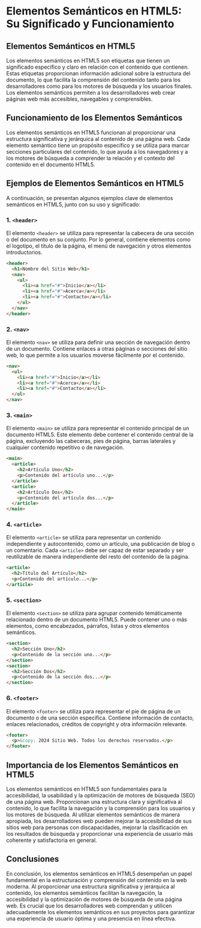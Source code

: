 # Elementos Semánticos en HTML5: Su Significado y Funcionamiento

## Elementos Semánticos en HTML5

Los elementos semánticos en HTML5 son etiquetas que tienen un significado específico y claro en relación con el contenido que contienen. Estas etiquetas proporcionan información adicional sobre la estructura del documento, lo que facilita la comprensión del contenido tanto para los desarrolladores como para los motores de búsqueda y los usuarios finales. Los elementos semánticos permiten a los desarrolladores web crear páginas web más accesibles, navegables y comprensibles.

## Funcionamiento de los Elementos Semánticos

Los elementos semánticos en HTML5 funcionan al proporcionar una estructura significativa y jerárquica al contenido de una página web. Cada elemento semántico tiene un propósito específico y se utiliza para marcar secciones particulares del contenido, lo que ayuda a los navegadores y a los motores de búsqueda a comprender la relación y el contexto del contenido en el documento HTML5.

## Ejemplos de Elementos Semánticos en HTML5

A continuación, se presentan algunos ejemplos clave de elementos semánticos en HTML5, junto con su uso y significado:

### 1. `<header>`

El elemento `<header>` se utiliza para representar la cabecera de una sección o del documento en su conjunto. Por lo general, contiene elementos como el logotipo, el título de la página, el menú de navegación y otros elementos introductorios.

```html
<header>
  <h1>Nombre del Sitio Web</h1>
  <nav>
    <ul>
      <li><a href="#">Inicio</a></li>
      <li><a href="#">Acerca</a></li>
      <li><a href="#">Contacto</a></li>
    </ul>
  </nav>
</header>
```

### 2. `<nav>`

El elemento `<nav>` se utiliza para definir una sección de navegación dentro de un documento. Contiene enlaces a otras páginas o secciones del sitio web, lo que permite a los usuarios moverse fácilmente por el contenido.

```html
<nav>
  <ul>
    <li><a href="#">Inicio</a></li>
    <li><a href="#">Acerca</a></li>
    <li><a href="#">Contacto</a></li>
  </ul>
</nav>
```

### 3. `<main>`

El elemento `<main>` se utiliza para representar el contenido principal de un documento HTML5. Este elemento debe contener el contenido central de la página, excluyendo las cabeceras, pies de página, barras laterales y cualquier contenido repetitivo o de navegación.

```html
<main>
  <article>
    <h2>Artículo Uno</h2>
    <p>Contenido del artículo uno...</p>
  </article>
  <article>
    <h2>Artículo Dos</h2>
    <p>Contenido del artículo dos...</p>
  </article>
</main>
```

### 4. `<article>`

El elemento `<article>` se utiliza para representar un contenido independiente y autocontenido, como un artículo, una publicación de blog o un comentario. Cada `<article>` debe ser capaz de estar separado y ser reutilizable de manera independiente del resto del contenido de la página.

```html
<article>
  <h2>Título del Artículo</h2>
  <p>Contenido del artículo...</p>
</article>
```

### 5. `<section>`

El elemento `<section>` se utiliza para agrupar contenido temáticamente relacionado dentro de un documento HTML5. Puede contener uno o más elementos, como encabezados, párrafos, listas y otros elementos semánticos.

```html
<section>
  <h2>Sección Uno</h2>
  <p>Contenido de la sección uno...</p>
</section>
<section>
  <h2>Sección Dos</h2>
  <p>Contenido de la sección dos...</p>
</section>
```

### 6. `<footer>`

El elemento `<footer>` se utiliza para representar el pie de página de un documento o de una sección específica. Contiene información de contacto, enlaces relacionados, créditos de copyright y otra información relevante.

```html
<footer>
  <p>&copy; 2024 Sitio Web. Todos los derechos reservados.</p>
</footer>
```

## Importancia de los Elementos Semánticos en HTML5

Los elementos semánticos en HTML5 son fundamentales para la accesibilidad, la usabilidad y la optimización de motores de búsqueda (SEO) de una página web. Proporcionan una estructura clara y significativa al contenido, lo que facilita la navegación y la comprensión para los usuarios y los motores de búsqueda. Al utilizar elementos semánticos de manera apropiada, los desarrolladores web pueden mejorar la accesibilidad de sus sitios web para personas con discapacidades, mejorar la clasificación en los resultados de búsqueda y proporcionar una experiencia de usuario más coherente y satisfactoria en general.

## Conclusiones

En conclusión, los elementos semánticos en HTML5 desempeñan un papel fundamental en la estructuración y comprensión del contenido en la web moderna. Al proporcionar una estructura significativa y jerárquica al contenido, los elementos semánticos facilitan la navegación, la accesibilidad y la optimización de motores de búsqueda de una página web. Es crucial que los desarrolladores web comprendan y utilicen adecuadamente los elementos semánticos en sus proyectos para garantizar una experiencia de usuario óptima y una presencia en línea efectiva.
